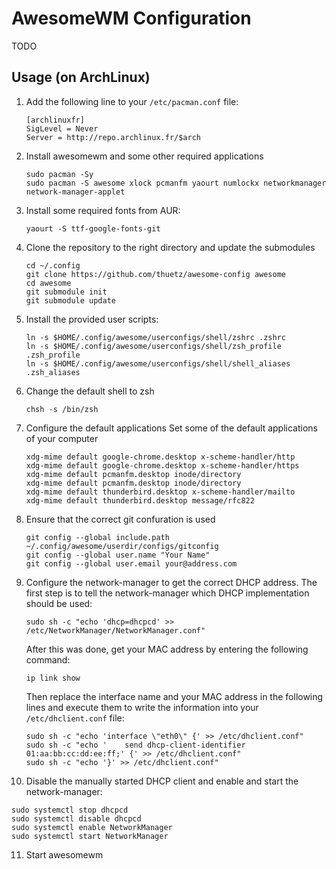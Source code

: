 AwesomeWM Configuration
=======================
TODO

Usage (on ArchLinux)
--------------------
1. Add the following line to your ```/etc/pacman.conf``` file:
   ```
   [archlinuxfr]
   SigLevel = Never
   Server = http://repo.archlinux.fr/$arch
   ```

2. Install awesomewm and some other required applications
   ```
   sudo pacman -Sy
   sudo pacman -S awesome xlock pcmanfm yaourt numlockx networkmanager network-manager-applet
   ```

3. Install some required fonts from AUR:
   ```
   yaourt -S ttf-google-fonts-git
   ```

4. Clone the repository to the right directory and update the submodules
   ```
   cd ~/.config
   git clone https://github.com/thuetz/awesome-config awesome
   cd awesome
   git submodule init
   git submodule update
   ```

5. Install the provided user scripts:
   ```
   ln -s $HOME/.config/awesome/userconfigs/shell/zshrc .zshrc
   ln -s $HOME/.config/awesome/userconfigs/shell/zsh_profile .zsh_profile
   ln -s $HOME/.config/awesome/userconfigs/shell/shell_aliases .zsh_aliases
   ```

6. Change the default shell to zsh
   ```
   chsh -s /bin/zsh
   ```

7. Configure the default applications
   Set some of the default applications of your computer
   ```
   xdg-mime default google-chrome.desktop x-scheme-handler/http
   xdg-mime default google-chrome.desktop x-scheme-handler/https
   xdg-mime default pcmanfm.desktop inode/directory
   xdg-mime default pcmanfm.desktop inode/directory
   xdg-mime default thunderbird.desktop x-scheme-handler/mailto
   xdg-mime default thunderbird.desktop message/rfc822 
   ```

8. Ensure that the correct git confuration is used
   ```
   git config --global include.path ~/.config/awesome/userdir/configs/gitconfig
   git config --global user.name "Your Name"
   git config --global user.email your@address.com
   ```

9. Configure the network-manager to get the correct DHCP address. The first step is to tell the network-manager which DHCP implementation should be used:
   ```
   sudo sh -c "echo 'dhcp=dhcpcd' >> /etc/NetworkManager/NetworkManager.conf"
   ```
   After this was done, get your MAC address by entering the following command:
   ```
   ip link show
   ```
   Then replace the interface name and your MAC address in the following lines and execute them to write the information into your ```/etc/dhclient.conf``` file:
   ```
   sudo sh -c "echo 'interface \"eth0\" {' >> /etc/dhclient.conf"
   sudo sh -c "echo '    send dhcp-client-identifier 01:aa:bb:cc:dd:ee:ff;' {' >> /etc/dhclient.conf"
   sudo sh -c "echo '}' >> /etc/dhclient.conf"
   ```

10. Disable the manually started DHCP client and enable and start the network-manager:
   ```
   sudo systemctl stop dhcpcd
   sudo systemctl disable dhcpcd
   sudo systemctl enable NetworkManager
   sudo systemctl start NetworkManager
   ```

11. Start awesomewm
